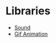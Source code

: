 # Libraries
* [Sound](https://github.com/processing/processing-sound)
* [Gif Animation](https://github.com/extrapixel/gif-animation/archive/3.0.zip)
